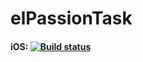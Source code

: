 # elPassionTask

#### iOS: [![Build status](https://build.appcenter.ms/v0.1/apps/1e8f634e-008e-42ea-bc40-c2cf60306490/branches/dev/badge)](https://appcenter.ms)